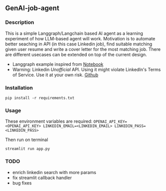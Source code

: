 ## GenAI-job-agent

### Description

This is a simple Langgraph/Langchain based AI agent as a learning experiment of how LLM-based agent will work. Motivation is to automate better seaching in API (in this case Linkedin job), find suitable matching given user resume and write a cover letter for the most matching job. There are different usecases can be extended on top of the current design. 

- Langgraph example inspired from [Notebook](https://github.com/langchain-ai/langgraph/blob/main/examples/multi_agent/agent_supervisor.ipynb?ref=blog.langchain.dev)
- Warning: Linkedin *Unofficial* API. Using it might violate LinkedIn's Terms of Service. Use it at your own risk. [Github](https://github.com/tomquirk/linkedin-api)

### Installation

```pip install -r requirements.txt```

### Usage

These environment variables are required:
``OPENAI_API_KEY=<OPENAI_API_KEY>
LINKEDIN_EMAIL=<LINKEDIN_EMAIL>
LINKEDIN_PASS=<LINKEDIN_PASS>``

Then run on terminal

```streamlit run app.py```

### TODO
- enrich linkedin search with more params
- fix streamlit callback handler
- bug fixes